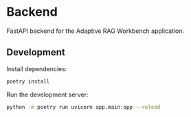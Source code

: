 # Backend

FastAPI backend for the Adaptive RAG Workbench application.

## Development

Install dependencies:
```bash
poetry install
```

Run the development server:
```bash
python -m poetry run uvicorn app.main:app --reload
``` 
